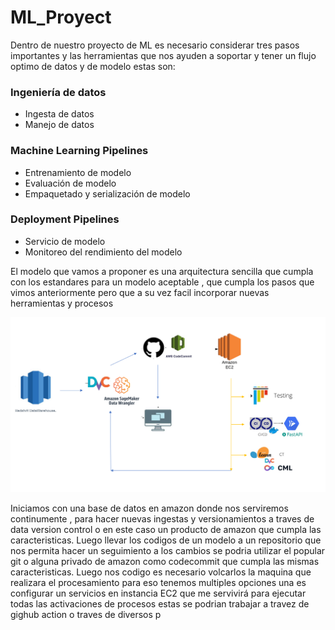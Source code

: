 # ML_Proyect

Dentro de nuestro proyecto de ML es necesario considerar tres pasos importantes y las herramientas que nos ayuden a soportar y tener un flujo optimo de datos y de modelo estas son:

###  Ingeniería de datos

- Ingesta de datos
- Manejo de datos

### Machine Learning Pipelines

- Entrenamiento de modelo
- Evaluación de modelo
- Empaquetado y serialización de modelo

### Deployment Pipelines

- Servicio de modelo
- Monitoreo del rendimiento del modelo

El modelo que vamos a proponer es una arquitectura sencilla que cumpla con los estandares para un modelo aceptable , que cumpla los pasos que vimos anteriormente pero que a su vez facil incorporar nuevas herramientas y procesos

![proceso.png](https://raw.githubusercontent.com/wagamezj/ML_Proyect/main/proceso.PNG)

Iniciamos con una base de datos en amazon donde nos serviremos continumente , para hacer nuevas ingestas y versionamientos a traves de data version control o en este caso un producto de amazon que cumpla las caracteristicas. Luego llevar los codigos de un modelo a un repositorio que nos permita hacer un seguimiento a los cambios se podria utilizar el popular git o alguna privado de amazon como codecommit que cumpla las mismas caracteristicas. Luego nos codigo es necesario volcarlos la maquina que realizara el procesamiento para eso tenemos multiples opciones una es configurar un servicios en instancia EC2 que me servivirá para ejecutar todas las activaciones de procesos estas se podrian trabajar a travez de gighub action o traves de diversos p
